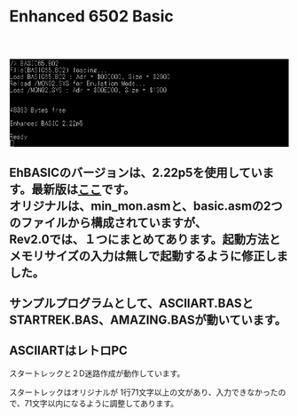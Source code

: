 # Enhanced 6502 Basic
　
![](../photo/autoreload.png)
<br><br>
EhBASICのバージョンは、2.22p5を使用しています。最新版は[ここ](https://mdfs.net/Software/6502/EhBasic/)です。<br>
オリジナルは、min_mon.asmと、basic.asmの2つのファイルから構成されていますが、<br>
Rev2.0では、１つにまとめてあります。起動方法とメモリサイズの入力は無しで起動するように修正しました。<BR>
<br>
サンプルプログラムとして、ASCIIART.BASとSTARTREK.BAS、AMAZING.BASが動いています。<BR><BR>
ASCIIARTはレトロPC
- 



スタートレックと２D迷路作成が動作しています。

スタートレックはオリジナルが
1行71文字以上の文があり、入力できなかったので、71文字以内になるように調整してあります。
